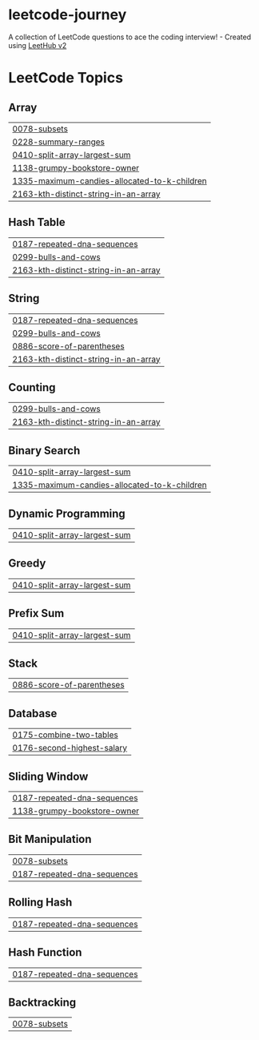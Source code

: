 # leetcode-journey
A collection of LeetCode questions to ace the coding interview! - Created using [LeetHub v2](https://github.com/arunbhardwaj/LeetHub-2.0)

<!---LeetCode Topics Start-->
# LeetCode Topics
## Array
|  |
| ------- |
| [0078-subsets](https://github.com/sibirajansibi/leetcode-journey/tree/master/0078-subsets) |
| [0228-summary-ranges](https://github.com/sibirajansibi/leetcode-journey/tree/master/0228-summary-ranges) |
| [0410-split-array-largest-sum](https://github.com/sibirajansibi/leetcode-journey/tree/master/0410-split-array-largest-sum) |
| [1138-grumpy-bookstore-owner](https://github.com/sibirajansibi/leetcode-journey/tree/master/1138-grumpy-bookstore-owner) |
| [1335-maximum-candies-allocated-to-k-children](https://github.com/sibirajansibi/leetcode-journey/tree/master/1335-maximum-candies-allocated-to-k-children) |
| [2163-kth-distinct-string-in-an-array](https://github.com/sibirajansibi/leetcode-journey/tree/master/2163-kth-distinct-string-in-an-array) |
## Hash Table
|  |
| ------- |
| [0187-repeated-dna-sequences](https://github.com/sibirajansibi/leetcode-journey/tree/master/0187-repeated-dna-sequences) |
| [0299-bulls-and-cows](https://github.com/sibirajansibi/leetcode-journey/tree/master/0299-bulls-and-cows) |
| [2163-kth-distinct-string-in-an-array](https://github.com/sibirajansibi/leetcode-journey/tree/master/2163-kth-distinct-string-in-an-array) |
## String
|  |
| ------- |
| [0187-repeated-dna-sequences](https://github.com/sibirajansibi/leetcode-journey/tree/master/0187-repeated-dna-sequences) |
| [0299-bulls-and-cows](https://github.com/sibirajansibi/leetcode-journey/tree/master/0299-bulls-and-cows) |
| [0886-score-of-parentheses](https://github.com/sibirajansibi/leetcode-journey/tree/master/0886-score-of-parentheses) |
| [2163-kth-distinct-string-in-an-array](https://github.com/sibirajansibi/leetcode-journey/tree/master/2163-kth-distinct-string-in-an-array) |
## Counting
|  |
| ------- |
| [0299-bulls-and-cows](https://github.com/sibirajansibi/leetcode-journey/tree/master/0299-bulls-and-cows) |
| [2163-kth-distinct-string-in-an-array](https://github.com/sibirajansibi/leetcode-journey/tree/master/2163-kth-distinct-string-in-an-array) |
## Binary Search
|  |
| ------- |
| [0410-split-array-largest-sum](https://github.com/sibirajansibi/leetcode-journey/tree/master/0410-split-array-largest-sum) |
| [1335-maximum-candies-allocated-to-k-children](https://github.com/sibirajansibi/leetcode-journey/tree/master/1335-maximum-candies-allocated-to-k-children) |
## Dynamic Programming
|  |
| ------- |
| [0410-split-array-largest-sum](https://github.com/sibirajansibi/leetcode-journey/tree/master/0410-split-array-largest-sum) |
## Greedy
|  |
| ------- |
| [0410-split-array-largest-sum](https://github.com/sibirajansibi/leetcode-journey/tree/master/0410-split-array-largest-sum) |
## Prefix Sum
|  |
| ------- |
| [0410-split-array-largest-sum](https://github.com/sibirajansibi/leetcode-journey/tree/master/0410-split-array-largest-sum) |
## Stack
|  |
| ------- |
| [0886-score-of-parentheses](https://github.com/sibirajansibi/leetcode-journey/tree/master/0886-score-of-parentheses) |
## Database
|  |
| ------- |
| [0175-combine-two-tables](https://github.com/sibirajansibi/leetcode-journey/tree/master/0175-combine-two-tables) |
| [0176-second-highest-salary](https://github.com/sibirajansibi/leetcode-journey/tree/master/0176-second-highest-salary) |
## Sliding Window
|  |
| ------- |
| [0187-repeated-dna-sequences](https://github.com/sibirajansibi/leetcode-journey/tree/master/0187-repeated-dna-sequences) |
| [1138-grumpy-bookstore-owner](https://github.com/sibirajansibi/leetcode-journey/tree/master/1138-grumpy-bookstore-owner) |
## Bit Manipulation
|  |
| ------- |
| [0078-subsets](https://github.com/sibirajansibi/leetcode-journey/tree/master/0078-subsets) |
| [0187-repeated-dna-sequences](https://github.com/sibirajansibi/leetcode-journey/tree/master/0187-repeated-dna-sequences) |
## Rolling Hash
|  |
| ------- |
| [0187-repeated-dna-sequences](https://github.com/sibirajansibi/leetcode-journey/tree/master/0187-repeated-dna-sequences) |
## Hash Function
|  |
| ------- |
| [0187-repeated-dna-sequences](https://github.com/sibirajansibi/leetcode-journey/tree/master/0187-repeated-dna-sequences) |
## Backtracking
|  |
| ------- |
| [0078-subsets](https://github.com/sibirajansibi/leetcode-journey/tree/master/0078-subsets) |
<!---LeetCode Topics End-->